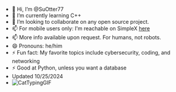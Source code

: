 - 👋 Hi, I’m @SuOtter77
- 🌱 I’m currently learning C++
- 💞️ I’m looking to collaborate on any open source project.
- 📫 For mobile users only: I'm reachable on SimpleX [here](https://simplex.chat/contact#/?v=2-7&smp=smp%3A%2F%2FSkIkI6EPd2D63F4xFKfHk7I1UGZVNn6k1QWZ5rcyr6w%3D%40smp9.simplex.im%2FEKDNBEBgjzbJ-ivldrvc--D8NqA65U7V%23%2F%3Fv%3D1-3%26dh%3DMCowBQYDK2VuAyEAHXnbuh_JR_BYL9eC1qYxRithN1LkxF_82Me4ftrQlSo%253D%26srv%3Djssqzccmrcws6bhmn77vgmhfjmhwlyr3u7puw4erkyoosywgl67slqqd.onion)
- 📫 More info available upon request. For humans, not robots.
- 😄 Pronouns: he/him
- ⚡ Fun fact: My favorite topics include cybersecurity, coding, and networking
- ⚡ Good at Python, unless you want a database
- Updated 10/25/2024
- ![CatTypingGIF](https://github.com/user-attachments/assets/45170b28-86dd-4c32-af05-59d22e9eb8dc)



<!---
SuOtter77/SuOtter77 is a ✨ special ✨ repository because its `README.md` (this file) appears on your GitHub profile.
You can click the Preview link to take a look at your changes.
--->
